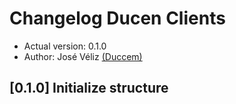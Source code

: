 # Changelog Ducen Clients

- Actual version: 0.1.0
- Author: José Véliz [(Duccem)](https://github.com/Duccem)

## [0.1.0] Initialize structure
